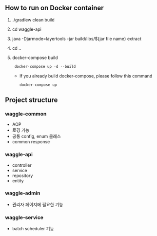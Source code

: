 ## How to run on Docker container

1. ./gradlew clean build
2. cd waggle-api
3.  java -Djarmode=layertools -jar build/libs/${jar file name} extract
4. cd ..
5. docker-compose build

    ```java
     docker-compose up -d --build
    ```

    - If you already build docker-compose, please follow this command

        ```java
        docker-compose up
        ```

## Project structure

### waggle-common

- AOP
- 로깅 기능
- 공통 config, enum 클래스
- common response

### waggle-api

- controller
- service
- repository
- entity

### waggle-admin

- 관리자 페이지에 필요한 기능

### waggle-service

- batch scheduler 기능